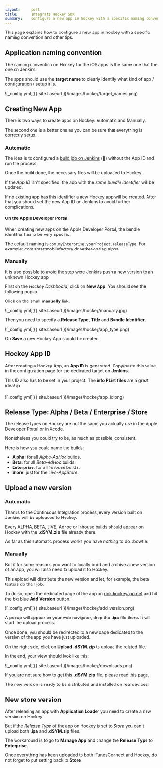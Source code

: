 ```yaml
---
layout:     post
title:      Integrate Hockey SDK
summary:    Configure a new app in hockey with a specific naming convention and other tips.
---
```


This page explains how to configure a new app in hockey with a specific naming convention and other tips.

## Application naming convention

The naming convention on Hockey for the iOS apps is the same one that the one on Jenkins.

The apps should use the **target name** to clearly identify what kind of app / configuration / setup it is.

![_config.yml]({{ site.baseurl }}/images/hockey/target_names.png)

## Creating New App

There is two ways to create apps on Hockey: Automatic and Manually.

The second one is a better one as you can be sure that everything is correctly setup.

### Automatic

The idea is to configured a [build job on Jenkins](#) (:construction_worker:) without the App ID and run the process.

Once the build done, the necessary files will be uploaded to Hockey.

If the _App ID_ isn't specified, the app with the _same bundle identifier_ will be updated.

If no existing app has this identifier a new Hockey app will be created. After that you should set the new App ID on Jenkins to avoid further complications.

#### On the Apple Developer Portal

When creating new apps on the Apple Developer Portal, the bundle identifier has to be very specific.

The default naming is `com.myEnterprise.yourProject.releaseType`. For example: com.smartmobilefactory.dr.oetker-verlag.alpha

### Manually

It is also possible to avoid the step were Jenkins push a new version to an unknown Hockey app.

First on the _Hockey Dashboard_, click on **New App**. You should see the following popup.

Click on the small **manually** link.

![_config.yml]({{ site.baseurl }}/images/hockey/manually.jpg)
 
Then you need to specify a **Release Type**, **Title** and **Bundle Identifier**.

![_config.yml]({{ site.baseurl }}/images/hockey/app_type.png)

On **Save** a new Hockey App should be created.

## Hockey App ID

After creating a Hockey App, an **App ID** is generated. Copy/paste this value in the configuration page for the dedicated target on **Jenkins**.

This ID also has to be set in your project. The **info PList files** are a great idea! :thumbsup:

![_config.yml]({{ site.baseurl }}/images/hockey/app_id.png)

## Release Type: Alpha / Beta / Enterprise / Store

The release types on Hockey are not the same you actually use in the Apple Developer Portal or in Xcode.

Nonetheless you could try to be, as much as possible, consistent.

Here is how you could name the builds:

- **Alpha**: for all _Alpha-AdHoc_ builds.
- **Beta**: for all _Beta-AdHoc_ builds.
- **Enterprise**: for all _InHouse_ builds.
- **Store**: just for the _Live-AppStore_.

## Upload a new version

### Automatic

Thanks to the Continuous Integration process, every version built on Jenkins will be uploaded to Hockey.

Every ALPHA, BETA, LIVE, Adhoc or Inhouse builds should appear on Hockey with the **.dSYM.zip** file already there.

As far as this automatic process works you have _nothing_ to do. :bowtie:

### Manually

But if for some reasons you want to locally build and archive a new version of an app, you will also need to upload it to Hockey.

This upload will distribute the new version and let, for example, the beta testers do their job.

To do so, open the dedicated page of the app on [rink.hockeyapp.net](https://rink.hockeyapp.net/manage/dashboard) and hit the big blue **Add Version** button.

![_config.yml]({{ site.baseurl }}/images/hockey/add_version.png)

A popup will appear on your web navigator, drop the **.ipa** file there. It will start the upload process.

Once done, you should be redirected to a new page dedicated to the version of the app you have just uploaded.

On the right side, click on **Upload .dSYM.zip** to upload the related file.

In the end, your view should look like this:

![_config.yml]({{ site.baseurl }}/images/hockey/downloads.png)

If you are not sure how to get this **.dSYM.zip** file, please read [this page](/2016/03/29/upload-to-itunesconnect).

The new version is ready to be distributed and installed on real devices!

## New store version

After releasing an app with **Application Loader** you need to create a new version on Hockey.

But if the _Release Type_ of the app on Hockey is set to _Store_ you can't upload both **.ipa** and **.dSYM.zip** files.

The workaround is to go to **Manage App** and change the **Release Type** to **Enterprise**.

Once everything has been uploaded to both iTunesConnect and Hockey, do not forget to put setting back to **Store**.

